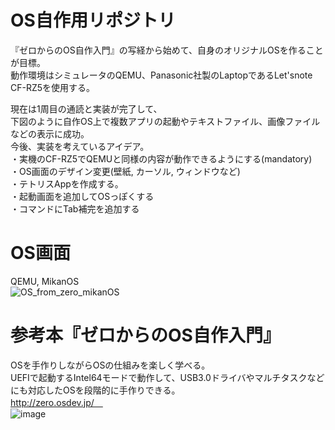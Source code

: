 # OS自作用リポジトリ <br>
『ゼロからのOS自作入門』の写経から始めて、自身のオリジナルOSを作ることが目標。<br>
動作環境はシミュレータのQEMU、Panasonic社製のLaptopであるLet'snote CF-RZ5を使用する。<br>

現在は1周目の通読と実装が完了して、<br>
下図のように自作OS上で複数アプリの起動やテキストファイル、画像ファイルなどの表示に成功。<br>
今後、実装を考えているアイデア。<br>
・実機のCF-RZ5でQEMUと同様の内容が動作できるようにする(mandatory)<br>
・OS画面のデザイン変更(壁紙, カーソル, ウィンドウなど)<br>
・テトリスAppを作成する。 <br>
・起動画面を追加してOSっぽくする<br>
・コマンドにTab補完を追加する<br>

# OS画面<br>
QEMU, MikanOS<br>
![OS_from_zero_mikanOS](https://user-images.githubusercontent.com/74296872/176450306-08a06869-ec79-4333-99cb-38f8183aaf2d.gif)

# 参考本『ゼロからのOS自作入門』
OSを手作りしながらOSの仕組みを楽しく学べる。<br>
UEFIで起動するIntel64モードで動作して、USB3.0ドライバやマルチタスクなどにも対応したOSを段階的に手作りできる。<br>
http://zero.osdev.jp/　<br>
![image](https://user-images.githubusercontent.com/74296872/173007556-5feaa90e-a987-4574-867c-3d0823655e1c.png)
